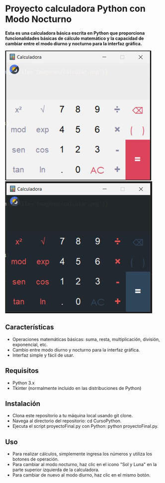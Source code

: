 # Proyecto calculadora Python con Modo Nocturno

**Esta es una calculadora básica escrita en Python que proporciona funcionalidades básicas de cálculo matemático y la capacidad de cambiar entre el modo diurno y nocturno para la interfaz gráfica.**

![Captura de la calculadora modo diurno.](/Imagenes/diurno.JPG)
![Captura de la calculadora modo nocturno.](/Imagenes/nocturno.JPG)



## Características
- Operaciones matemáticas básicas: suma, resta, multiplicación, división, exponencial, etc.
- Cambio entre modo diurno y nocturno para la interfaz gráfica.
- Interfaz simple y fácil de usar.

## Requisitos
- Python 3.x
- Tkinter (normalmente incluido en las distribuciones de Python)

## Instalación
- Clona este repositorio a tu máquina local usando git clone.
- Navega al directorio del repositorio: cd CursoPython.
- Ejecuta el script proyectoFinal.py con Python: python proyectoFinal.py.
## Uso
- Para realizar cálculos, simplemente ingresa los números y utiliza los botones de operación.
- Para cambiar al modo nocturno, haz clic en el icono "Sol y Luna" en la parte superior izquierda de la calculadora.
- Para cambiar de nuevo al modo diurno, haz clic en el mismo botón.
